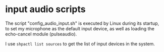 # input audio scripts

The script "config_audio_input.sh" is executed by Linux during its startup, to set my microphone as the default input device, as well as loading the echo-cancel module (pulseaudio).

I use ```shpactl list sources``` to get the list of input devices in the system.